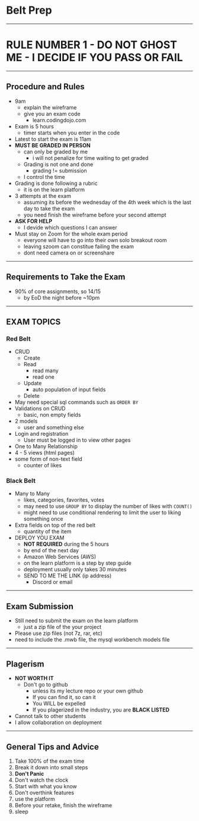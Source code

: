 # Belt Prep

---

# RULE NUMBER 1 - DO NOT GHOST ME - I DECIDE IF YOU PASS OR FAIL

---

## Procedure and Rules

- 9am
  - explain the wireframe
  - give you an exam code
    - learn.codingdojo.com
- Exam is 5 hours
  - timer starts when you enter in the code
- Latest to start the exam is 11am
- **MUST BE GRADED IN PERSON**
  - can only be graded by me
    - i will not penalize for time waiting to get graded
  - Grading is not one and done
    - grading != submission
  - I control the time
- Grading is done following a rubric
  - it is on the learn platform
- 3 attempts at the exam
  - assuming its before the wednesday of the 4th week which is the last day to take the exam
  - you need finish the wireframe before your second attempt
- **ASK FOR HELP**
  - I devide which questions I can answer
- Must stay on Zoom for the whole exam period
  - everyone will have to go into their own solo breakout room
  - leaving szoom can constitue failing the exam
  - dont need camera on or screenshare

---

## Requirements to Take the Exam

- 90% of core assignments, so 14/15
  - by EoD the night before ~10pm

---

## EXAM TOPICS

### Red Belt

- CRUD
  - Create
  - Read
    - read many
    - read one
  - Update
    - auto population of input fields
  - Delete
- May need special sql commands such as `ORDER BY`
- Validations on CRUD
  - basic, non empty fields
- 2 models
  - user and something else
- Login and registration
  - User must be logged in to view other pages
- One to Many Relationship
- 4 - 5 views (html pages)
- some form of non-text field
  - counter of likes

### Black Belt

- Many to Many
  - likes, categories, favorites, votes
  - may need to use `GROUP BY` to display the number of likes with `COUNT()`
  - might need to use conditional rendering to limit the user to liking something once
- Extra fields on top of the red belt
  - quantity of the item
- DEPLOY YOU EXAM
  - **NOT REQUIRED** during the 5 hours
  - by end of the next day
  - Amazon Web Services (AWS)
  - on the learn platform is a step by step guide
  - deployment usually only takes 30 minutes
  - SEND TO ME THE LINK (ip address)
    - Discord or email

---

## Exam Submission

- Still need to submit the exam on the learn platform
  - just a zip file of the your project
- Please use zip files (not 7z, rar, etc)
- need to include the .mwb file, the mysql workbench models file

---

## Plagerism

- **NOT WORTH IT**
  - Don't go to github
    - unless its my lecture repo or your own github
    - If you can find it, so can it
    - You WILL be expelled
    - If you plagerized in the industry, you are **BLACK LISTED**
- Cannot talk to other students
- I allow collaboration on deployment

---

## General Tips and Advice

1. Take 100% of the exam time
2. Break it down into small steps
3. **Don't Panic**
4. Don't watch the clock
5. Start with what you know
6. Don't overthink features
7. use the platform
8. Before your retake, finish the wireframe
9. sleep

